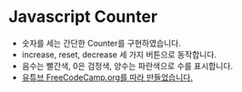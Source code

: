 # Javascript Counter

- 숫자를 세는 간단한 Counter를 구현하였습니다.
- increase, reset, decrease 세 가지 버튼으로 동작합니다.
- 음수는 빨간색, 0은 검정색, 양수는 파란색으로 수를 표시합니다.
- [유튜브 FreeCodeCamp.org를 따라 만들었습니다.](https://www.youtube.com/watch?v=3PHXvlpOkf4&t=51s)
